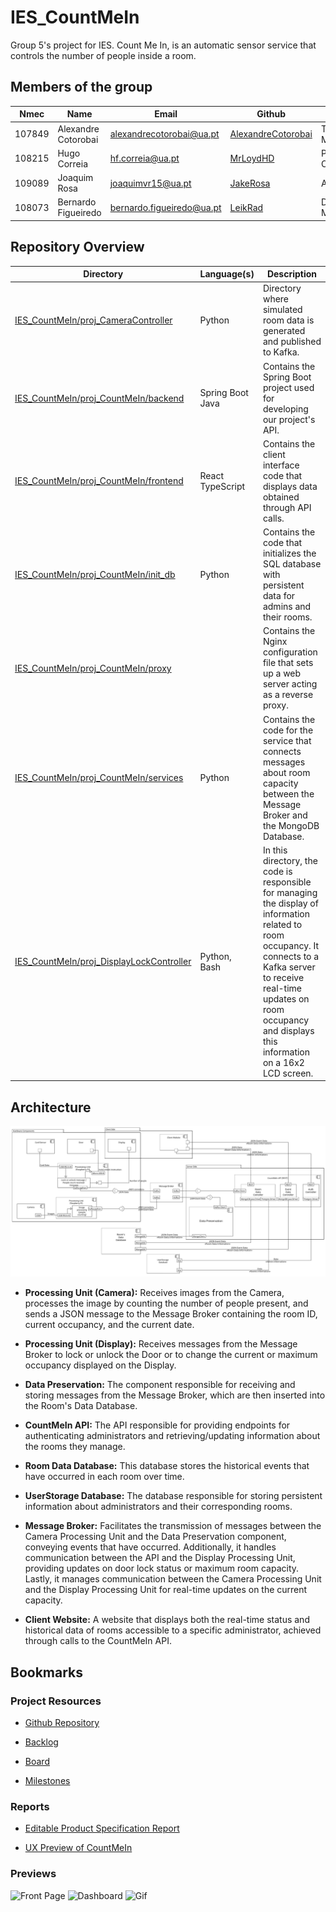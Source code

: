 # IES_CountMeIn

Group 5's project for IES. Count Me In, is an automatic sensor service that controls the number of people inside a room.

## Members of the group

| Nmec   | Name                | Email                       | Github                                                      | Roles         |
| ------ | ------------------- | --------------------------- | ----------------------------------------------------------- | ------------- |
| 107849 | Alexandre Cotorobai | <alexandrecotorobai@ua.pt>  | [AlexandreCotorobai](https://github.com/AlexandreCotorobai) | Team Manager  |
| 108215 | Hugo Correia        | <hf.correia@ua.pt>          | [MrLoydHD](https://github.com/MrLoydHD)                     | Product Owner |
| 109089 | Joaquim Rosa        | <joaquimvr15@ua.pt>         | [JakeRosa](https://github.com/JakeRosa)                     | Architect     |
| 108073 | Bernardo Figueiredo | <bernardo.figueiredo@ua.pt> | [LeikRad](https://github.com/LeikRad)                       | DevOps Master |

## Repository Overview

| Directory                                                                                                                                                     | Language(s)      | Description                                                                                                                                                                                                                                    |
| ------------------------------------------------------------------------------------------------------------------------------------------------------------- | ---------------- | ---------------------------------------------------------------------------------------------------------------------------------------------------------------------------------------------------------------------------------------------- |
| [IES_CountMeIn/proj_CameraController](https://github.com/LeikRad/IES_CountMeIn/tree/69b1ebb4b51b462dbb9d48b3c67b79bdc23797c8/proj_CameraController)           | Python           | Directory where simulated room data is generated and published to Kafka.                                                                                                                                                                       |
| [IES_CountMeIn/proj_CountMeIn/backend](https://github.com/LeikRad/IES_CountMeIn/tree/69b1ebb4b51b462dbb9d48b3c67b79bdc23797c8/proj_CountMeIn/backend)         | Spring Boot Java | Contains the Spring Boot project used for developing our project's API.                                                                                                                                                                        | [IES_CountMeIn/proj_CountMeIn/backend](https://github.com/LeikRad/IES_CountMeIn/tree/69b1ebb4b51b462dbb9d48b3c67b79bdc23797c8/proj_CountMeIn/backend) | Spring Boot Java | Contains the Spring Boot project used for developing our project's API. |
| [IES_CountMeIn/proj_CountMeIn/frontend](https://github.com/LeikRad/IES_CountMeIn/tree/69b1ebb4b51b462dbb9d48b3c67b79bdc23797c8/proj_CountMeIn/frontend)       | React TypeScript | Contains the client interface code that displays data obtained through API calls.                                                                                                                                                              |
| [IES_CountMeIn/proj_CountMeIn/init_db](https://github.com/LeikRad/IES_CountMeIn/tree/69b1ebb4b51b462dbb9d48b3c67b79bdc23797c8/proj_CountMeIn/init_db)         | Python           | Contains the code that initializes the SQL database with persistent data for admins and their rooms.                                                                                                                                           |
| [IES_CountMeIn/proj_CountMeIn/proxy](https://github.com/LeikRad/IES_CountMeIn/tree/69b1ebb4b51b462dbb9d48b3c67b79bdc23797c8/proj_CountMeIn/proxy)             |                  | Contains the Nginx configuration file that sets up a web server acting as a reverse proxy.                                                                                                                                                     |
| [IES_CountMeIn/proj_CountMeIn/services](https://github.com/LeikRad/IES_CountMeIn/tree/69b1ebb4b51b462dbb9d48b3c67b79bdc23797c8/proj_CountMeIn/services)       | Python           | Contains the code for the service that connects messages about room capacity between the Message Broker and the MongoDB Database.                                                                                                              |
| [IES_CountMeIn/proj_DisplayLockController](https://github.com/LeikRad/IES_CountMeIn/tree/69b1ebb4b51b462dbb9d48b3c67b79bdc23797c8/proj_DisplayLockController) | Python, Bash     | In this directory, the code is responsible for managing the display of information related to room occupancy. It connects to a Kafka server to receive real-time updates on room occupancy and displays this information on a 16x2 LCD screen. |

## Architecture

![Architecture](./support_material/UML/ArchitectureDiagram/architecture.png)

- **Processing Unit (Camera):** Receives images from the Camera, processes the image by counting the number of people present, and sends a JSON message to the Message Broker containing the room ID, current occupancy, and the current date.

- **Processing Unit (Display):** Receives messages from the Message Broker to lock or unlock the Door or to change the current or maximum occupancy displayed on the Display.

- **Data Preservation:** The component responsible for receiving and storing messages from the Message Broker, which are then inserted into the Room's Data Database.

- **CountMeIn API:** The API responsible for providing endpoints for authenticating administrators and retrieving/updating information about the rooms they manage.

- **Room Data Database:** This database stores the historical events that have occurred in each room over time.

- **UserStorage Database:** The database responsible for storing persistent information about administrators and their corresponding rooms.

- **Message Broker:** Facilitates the transmission of messages between the Camera Processing Unit and the Data Preservation component, conveying events that have occurred. Additionally, it handles communication between the API and the Display Processing Unit, providing updates on door lock status or maximum room capacity. Lastly, it manages communication between the Camera Processing Unit and the Display Processing Unit for real-time updates on the current capacity.

- **Client Website:** A website that displays both the real-time status and historical data of rooms accessible to a specific administrator, achieved through calls to the CountMeIn API.
 
## Bookmarks

### Project Resources

- [Github Repository](https://github.com/LeikRad/IES_CountMeIn)

- [Backlog](https://github.com/users/LeikRad/projects/2)
- [Board](https://github.com/users/LeikRad/projects/2/views/2)
- [Milestones](https://github.com/users/LeikRad/projects/2/views/4)

### Reports

- [Editable Product Specification Report](https://docs.google.com/document/d/1DLN441DW_DaQnTAU9D2JchCNytAL9wR9nkcMuMj6qkw/edit?usp=sharing)

- [UX Preview of CountMeIn](https://www.figma.com/file/CBGdvUVIvI0YjEOeBxCDpW/CountMeIn?type=design&node-id=6%3A5&mode=design&t=xh7WXl9CRVFXzweF-1)


### Previews
![Front Page](https://github.com/AlexandreCotorobai/IES_CountMeIn/assets/49734556/de094653-acad-490b-8748-e2ab9da5c92c)
![Dashboard](https://github.com/AlexandreCotorobai/IES_CountMeIn/assets/49734556/1143dfd4-2689-485a-86fd-d79d83b97b19)
![Gif](https://github.com/AlexandreCotorobai/IES_CountMeIn/assets/49734556/5fff912a-5ce1-499d-a5d9-7eae63d2e626)

